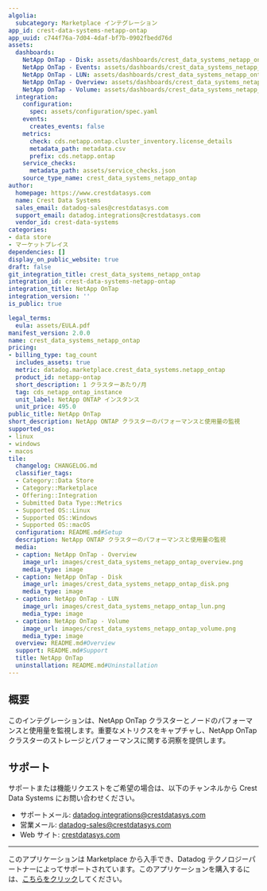 ```yaml
---
algolia:
  subcategory: Marketplace インテグレーション
app_id: crest-data-systems-netapp-ontap
app_uuid: c744f76a-7d04-4daf-bf7b-0902fbedd76d
assets:
  dashboards:
    NetApp OnTap - Disk: assets/dashboards/crest_data_systems_netapp_ontap_disk.json
    NetApp OnTap - Events: assets/dashboards/crest_data_systems_netapp_ontap_events.json
    NetApp OnTap - LUN: assets/dashboards/crest_data_systems_netapp_ontap_lun.json
    NetApp OnTap - Overview: assets/dashboards/crest_data_systems_netapp_ontap_overview.json
    NetApp OnTap - Volume: assets/dashboards/crest_data_systems_netapp_ontap_volume.json
  integration:
    configuration:
      spec: assets/configuration/spec.yaml
    events:
      creates_events: false
    metrics:
      check: cds.netapp.ontap.cluster_inventory.license_details
      metadata_path: metadata.csv
      prefix: cds.netapp.ontap
    service_checks:
      metadata_path: assets/service_checks.json
    source_type_name: crest_data_systems_netapp_ontap
author:
  homepage: https://www.crestdatasys.com
  name: Crest Data Systems
  sales_email: datadog-sales@crestdatasys.com
  support_email: datadog.integrations@crestdatasys.com
  vendor_id: crest-data-systems
categories:
- data store
- マーケットプレイス
dependencies: []
display_on_public_website: true
draft: false
git_integration_title: crest_data_systems_netapp_ontap
integration_id: crest-data-systems-netapp-ontap
integration_title: NetApp OnTap
integration_version: ''
is_public: true

legal_terms:
  eula: assets/EULA.pdf
manifest_version: 2.0.0
name: crest_data_systems_netapp_ontap
pricing:
- billing_type: tag_count
  includes_assets: true
  metric: datadog.marketplace.crest_data_systems.netapp_ontap
  product_id: netapp-ontap
  short_description: 1 クラスターあたり/月
  tag: cds_netapp_ontap_instance
  unit_label: NetApp ONTAP インスタンス
  unit_price: 495.0
public_title: NetApp OnTap
short_description: NetApp ONTAP クラスターのパフォーマンスと使用量の監視
supported_os:
- linux
- windows
- macos
tile:
  changelog: CHANGELOG.md
  classifier_tags:
  - Category::Data Store
  - Category::Marketplace
  - Offering::Integration
  - Submitted Data Type::Metrics
  - Supported OS::Linux
  - Supported OS::Windows
  - Supported OS::macOS
  configuration: README.md#Setup
  description: NetApp ONTAP クラスターのパフォーマンスと使用量の監視
  media:
  - caption: NetApp OnTap - Overview
    image_url: images/crest_data_systems_netapp_ontap_overview.png
    media_type: image
  - caption: NetApp OnTap - Disk
    image_url: images/crest_data_systems_netapp_ontap_disk.png
    media_type: image
  - caption: NetApp OnTap - LUN
    image_url: images/crest_data_systems_netapp_ontap_lun.png
    media_type: image
  - caption: NetApp OnTap - Volume
    image_url: images/crest_data_systems_netapp_ontap_volume.png
    media_type: image
  overview: README.md#Overview
  support: README.md#Support
  title: NetApp OnTap
  uninstallation: README.md#Uninstallation
---
```




## 概要

このインテグレーションは、NetApp OnTap クラスターとノードのパフォーマンスと使用量を監視します。重要なメトリクスをキャプチャし、NetApp OnTap クラスターのストレージとパフォーマンスに関する洞察を提供します。

## サポート

サポートまたは機能リクエストをご希望の場合は、以下のチャンネルから Crest Data Systems にお問い合わせください。

- サポートメール: datadog.integrations@crestdatasys.com
- 営業メール: datadog-sales@crestdatasys.com
- Web サイト: [crestdatasys.com][3]

[1]: https://docs.datadoghq.com/ja/agent/guide/agent-commands/?tab=agentv6v7#start-stop-and-restart-the-agent
[2]: https://docs.datadoghq.com/ja/agent/guide/agent-commands/#agent-status-and-information
[3]: https://www.crestdatasys.com/
[4]: https://docs.datadoghq.com/ja/agent/guide/agent-configuration-files/?tab=agentv6v7

---
このアプリケーションは Marketplace から入手でき、Datadog テクノロジーパートナーによってサポートされています。このアプリケーションを購入するには、<a href="https://app.datadoghq.com/marketplace/app/crest-data-systems-netapp-ontap" target="_blank">こちらをクリック</a>してください。
